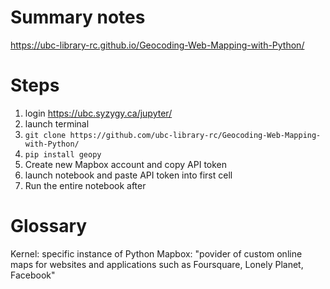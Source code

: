 
# Summary notes #

https://ubc-library-rc.github.io/Geocoding-Web-Mapping-with-Python/ 

# Steps #

1. login https://ubc.syzygy.ca/jupyter/
2. launch terminal 
3. ```git clone https://github.com/ubc-library-rc/Geocoding-Web-Mapping-with-Python/ ```
4. ```pip install geopy```
5. Create new Mapbox account and copy API token
6. launch notebook and paste API token into first cell
7. Run the entire notebook after


# Glossary #
Kernel: specific instance of Python
Mapbox: "povider of custom online maps for websites and applications such as Foursquare, Lonely Planet, Facebook"
